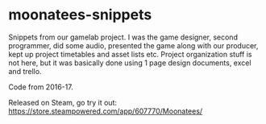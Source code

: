 # moonatees-snippets

Snippets from our gamelab project. I was the game designer, second programmer, did some audio, presented the game along with our producer, kept up project timetables and asset lists etc. Project organization stuff is not here, but it was basically done using 1 page design documents, excel and trello.

Code from 2016-17.

Released on Steam, go try it out: https://store.steampowered.com/app/607770/Moonatees/
